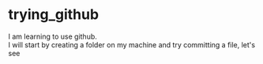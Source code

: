 # trying_github
I am learning to use github. 
<br>
I will start by creating a folder on my machine and try committing a file, let's see

